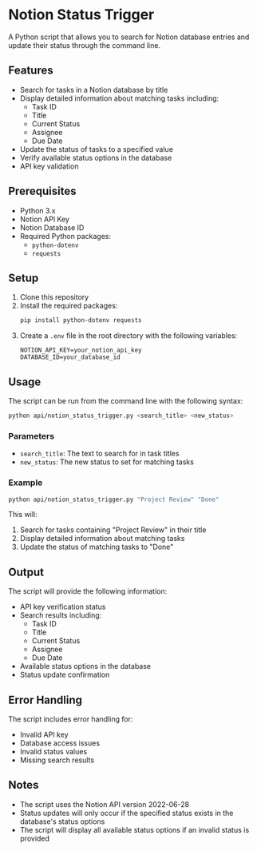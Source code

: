 # Notion Status Trigger

A Python script that allows you to search for Notion database entries and update their status through the command line.

## Features

- Search for tasks in a Notion database by title
- Display detailed information about matching tasks including:
  - Task ID
  - Title
  - Current Status
  - Assignee
  - Due Date
- Update the status of tasks to a specified value
- Verify available status options in the database
- API key validation

## Prerequisites

- Python 3.x
- Notion API Key
- Notion Database ID
- Required Python packages:
  - `python-dotenv`
  - `requests`

## Setup

1. Clone this repository
2. Install the required packages:
   ```bash
   pip install python-dotenv requests
   ```
3. Create a `.env` file in the root directory with the following variables:
   ```
   NOTION_API_KEY=your_notion_api_key
   DATABASE_ID=your_database_id
   ```

## Usage

The script can be run from the command line with the following syntax:

```bash
python api/notion_status_trigger.py <search_title> <new_status>
```

### Parameters

- `search_title`: The text to search for in task titles
- `new_status`: The new status to set for matching tasks

### Example

```bash
python api/notion_status_trigger.py "Project Review" "Done"
```

This will:

1. Search for tasks containing "Project Review" in their title
2. Display detailed information about matching tasks
3. Update the status of matching tasks to "Done"

## Output

The script will provide the following information:

- API key verification status
- Search results including:
  - Task ID
  - Title
  - Current Status
  - Assignee
  - Due Date
- Available status options in the database
- Status update confirmation

## Error Handling

The script includes error handling for:

- Invalid API key
- Database access issues
- Invalid status values
- Missing search results

## Notes

- The script uses the Notion API version 2022-06-28
- Status updates will only occur if the specified status exists in the database's status options
- The script will display all available status options if an invalid status is provided
